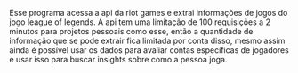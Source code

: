 Esse programa acessa a api da riot games e extrai informações de jogos do jogo league of legends. A api tem uma limitação de 100 requisições a 2 minutos para projetos pessoais como esse, então a quantidade de informação que se pode extrair fica limitada por conta disso, mesmo assim ainda é possível usar os dados para avaliar contas específicas de jogadores e usar isso para buscar insights sobre como a pessoa joga.
